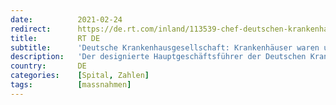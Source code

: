 ```yaml
---
date:          2021-02-24
redirect:      https://de.rt.com/inland/113539-chef-deutschen-krankenhausgesellschaft-krankenhauser-sind/
title:         RT DE
subtitle:      'Deutsche Krankenhausgesellschaft: Krankenhäuser waren und sind nicht überlastet'
description:   'Der designierte Hauptgeschäftsführer der Deutschen Krankenhausgesellschaft Gerald Gaß erklärte im Interview für "Die Welt", die Lage in den Krankenhäusern habe sich deutlich entspannt. Derzeit könne man auch mit einer Inzidenz von 50 oder 70 leben und Lockerungen durchaus zulassen.'
country:       DE
categories:    [Spital, Zahlen]
tags:          [massnahmen]
---
```

